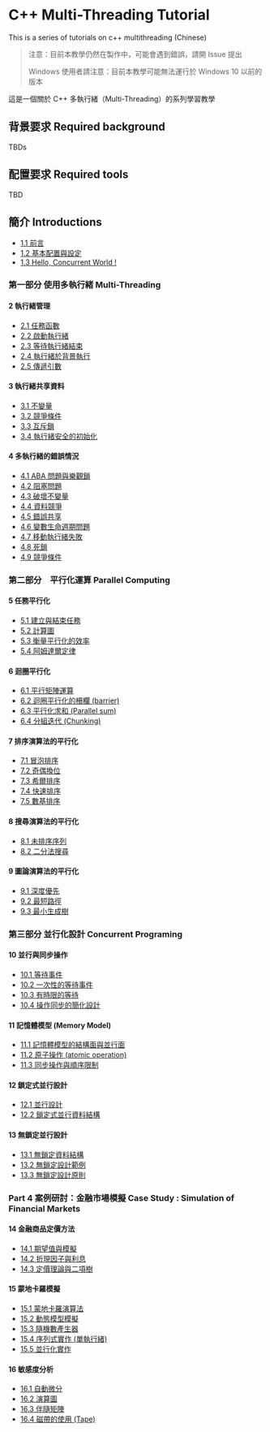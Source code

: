 # C++ Multi-Threading Tutorial 

This is a series of tutorials on c++ multithreading (Chinese) 

> 注意：目前本教學仍然在製作中，可能會遇到錯誤，請開 Issue 提出
>
> Windows 使用者請注意：目前本教學可能無法運行於 Windows 10 以前的版本

這是一個關於 C++ 多執行緒（Multi-Threading）的系列學習教學

## 背景要求 Required background

TBDs

## 配置要求 Required tools

TBD

## 簡介 Introductions

- [1.1 前言](#)
- [1.2 基本配置與設定](#)
- [1.3 Hello, Concurrent World !](#)

### 第一部分 使用多執行緒 Multi-Threading

#### 2 執行緒管理

- [2.1 任務函數](#)
- [2.2 啟動執行緒](#)
- [2.3 等待執行緒結束](#)
- [2.4 執行緒於背景執行](#)
- [2.5 傳遞引數](#)

#### 3 執行緒共享資料
- [3.1 不變量](#)
- [3.2 競爭條件](#)
- [3.3 互斥鎖](#)
- [3.4 執行緒安全的初始化](#)

#### 4 多執行緒的錯誤情況

- [4.1 ABA 問題與樂觀鎖](#)
- [4.2 阻塞問題](#)
- [4.3 破壞不變量](#)
- [4.4 資料競爭](#)
- [4.5 錯誤共享](#)
- [4.6 變數生命週期問題](#)
- [4.7 移動執行緒失敗](#)
- [4.8 死鎖](#)
- [4.9 競爭條件](#)

### 第二部分　平行化運算 Parallel Computing

#### 5 任務平行化

- [5.1 建立與結束任務](#)
- [5.2 計算圖](#)
- [5.3 衡量平行化的效率](#)
- [5.4 阿姆達爾定律](#)

#### 6 迴圈平行化

- [6.1 平行矩陣運算](#)
- [6.2 迴圈平行化的柵欄 (barrier)](#)
- [6.3 平行化求和 (Parallel sum)](#)
- [6.4 分組迭代 (Chunking)](#)

#### 7 排序演算法的平行化

- [7.1 冒泡排序](#)
- [7.2 奇偶換位](#)
- [7.3 希爾排序](#)
- [7.4 快速排序](#)
- [7.5 數基排序](#)

#### 8 搜尋演算法的平行化

- [8.1 未排序序列](#)
- [8.2 二分法搜尋](#)

#### 9 圖論演算法的平行化

- [9.1 深度優先](#)
- [9.2 最短路徑](#)
- [9.3 最小生成樹](#)

### 第三部分 並行化設計 Concurrent Programing

#### 10 並行與同步操作

- [10.1 等待事件](#)
- [10.2 一次性的等待事件](#)
- [10.3 有時限的等待](#)
- [10.4 操作同步的簡化設計](#)

#### 11 記憶體模型 (Memory Model)

- [11.1 記憶體模型的結構面與並行面](#)
- [11.2 原子操作 (atomic operation)](#)
- [11.3 同步操作與順序限制](#)

#### 12 鎖定式並行設計

- [12.1 並行設計](#)
- [12.2 鎖定式並行資料結構](#)
 
#### 13 無鎖定並行設計

- [13.1 無鎖定資料結構](#)
- [13.2 無鎖定設計範例](#)
- [13.3 無鎖定設計原則](#)

### Part 4 案例研討：金融市場模擬 Case Study : Simulation of Financial Markets 

#### 14 金融商品定價方法

- [14.1 期望值與模擬](#)
- [14.2 折現因子與利息](#)
- [14.3 定價理論與二項樹](#)

#### 15 蒙地卡羅模擬

- [15.1 蒙地卡羅演算法](#)
- [15.2 動態模型模擬](#)
- [15.3 隨機數產生器](#)
- [15.4 序列式實作 (單執行緒)](#)
- [15.5 並行化實作](#)

#### 16 敏感度分析

- [16.1 自動微分](#)
- [16.2 演算圖](#)
- [16.3 伴隨矩陣](#)
- [16.4 磁帶的使用 (Tape)](#)